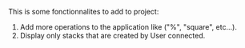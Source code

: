 This is some fonctionnalites to add to project: 

1. Add more operations to the application like ("%", "square", etc...).
2. Display only stacks that are created by User connected.
